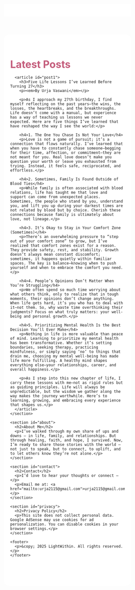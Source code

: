 <!DOCTYPE html>
<html lang="en">
<head>
  <meta name="google-site-verification" content="4cLdWqFIePn_hPLiRCVkTDHAATs0C3lqsTA5FE8sSUg" />
  <meta charset="UTF-8" />
  <meta name="viewport" content="width=device-width, initial-scale=1.0" />
  <meta name="robots" content="index, follow" />
  <meta name="description" content="A journal-like blog by Urja Vaswani on healing, hope, and real-life reflections." />
  <title>LightWithin</title>
  <link href="https://fonts.googleapis.com/css2?family=Dancing+Script&family=Poppins&display=swap" rel="stylesheet">
  <style>
    * { box-sizing: border-box; margin: 0; padding: 0; }

    body {
      font-family: 'Poppins', sans-serif;
      background: linear-gradient(145deg, #fef9f6, #fff0f5);
      color: #444;
    }

    header {
      display: flex; justify-content: space-between; align-items: center;
      background-color: #ffffffdd;
      padding: 20px; position: sticky; top: 0; z-index: 1000;
    }

    .menu-toggle {
      font-size: 24px; background: none; border: none; cursor: pointer;
      color: #d16b86; display: none;
    }

    nav {
      width: 240px; background-color: #ffffffee;
      padding: 40px 20px; box-shadow: 2px 0 8px rgba(0,0,0,0.05);
      height: 100vh; position: fixed; left: -260px; top: 0;
      transition: left 0.3s ease; z-index: 999;
    }

    nav.open { left: 0; }

    nav h1 {
      font-family: 'Dancing Script', cursive;
      font-size: 2.5rem; color: #d16b86; margin-bottom: 20px;
    }

    nav p {
      font-style: italic; font-size: 1rem; color: #8e7d88; margin-bottom: 30px;
    }

    nav a {
      display: block; margin: 15px 0; text-decoration: none;
      color: #7b6f72; font-weight: 500; font-size: 1rem;
    }

    nav a:hover { color: #d16b86; }

    main {
      max-width: 900px; margin: 0 auto; padding: 30px 20px;
      background-color: rgba(255,255,255,0.9); border-radius: 16px; margin-top: 20px;
    }

    section { margin-bottom: 60px; }

    h2 {
      font-family: 'Dancing Script', cursive;
      font-size: 2rem; color: #c45c7b; margin-bottom: 15px;
    }

    footer {
      text-align: center; font-size: 0.9rem; color: #999;
      margin: 40px 0 10px;
    }

    @media (max-width: 768px) {
      .menu-toggle { display: block; }
      nav { height: 100%; }
      main { margin: 0; border-radius: 0; }
    }
  </style>
</head>
<body>

  <header>
    <button class="menu-toggle" onclick="toggleMenu()">☰</button>
  </header>

  <nav id="sidebar">
    <h1>LightWithin</h1>
    <p>A space for reflection, healing, and gentle growth.</p>

    <a href="#blog" onclick="toggleMenu()">Blog</a>
    <a href="#about" onclick="toggleMenu()">About</a>
    <a href="#contact" onclick="toggleMenu()">Contact</a>
    <a href="#privacy" onclick="toggleMenu()">Privacy</a>

    <h3 style="margin-top: 30px; font-size: 1.1rem; color: #c45c7b;">Posts</h3>
    <a href="#post1" onclick="toggleMenu()">Five Life Lessons Before 27</a>
  </nav>

  <main>
    <section id="blog" style="scroll-margin-top: 80px;">
      <h2>Latest Posts</h2>

      <article id="post1">
        <h3>Five Life Lessons I’ve Learned Before Turning 27</h3>
        <p><em>By Urja Vaswani</em></p>

        <p>As I approach my 27th birthday, I find myself reflecting on the past years—the wins, the losses, the heartbreaks, and the breakthroughs. Life doesn’t come with a manual, but experience has a way of teaching us lessons we never expected. Here are five things I’ve learned that have reshaped the way I see the world:</p>

        <h4>1. The One You Chase Is Not Your Love</h4>
        <p>Love is not a game of pursuit; it’s a connection that flows naturally. I’ve learned that when you have to constantly chase someone—begging for their time, affection, or commitment—they are not meant for you. Real love doesn’t make you question your worth or leave you exhausted from trying. Instead, it feels safe, reciprocated, and effortless.</p>

        <h4>2. Sometimes, Family Is Found Outside of Blood Ties</h4>
        <p>While family is often associated with blood relations, life has taught me that love and support can come from unexpected places. Sometimes, the people who stand by you, understand you, and lift you up during your darkest times are not related by blood but by choice. Cherish these connections because family is ultimately about love, not lineage.</p>

        <h4>3. It’s Okay to Stay in Your Comfort Zone (Sometimes)</h4>
        <p>There’s an overwhelming pressure to “step out of your comfort zone” to grow, but I’ve realized that comfort zones exist for a reason. They provide safety, rest, and stability. Growth doesn’t always mean constant discomfort; sometimes, it happens quietly within familiar spaces. The key is balance—knowing when to push yourself and when to embrace the comfort you need.</p>

        <h4>4. People’s Opinions Don’t Matter When You’re Struggling</h4>
        <p>We often spend so much time worrying about what others think, only to realize that in tough moments, their opinions don’t change anything. When life gets hard, it’s you who has to deal with it—not them. So, why waste time overthinking their judgments? Focus on what truly matters: your well-being and personal growth.</p>

        <h4>5. Prioritizing Mental Health Is the Best Decision You’ll Ever Make</h4>
        <p>Nothing in life is more valuable than peace of mind. Learning to prioritize my mental health has been transformative. Whether it’s setting boundaries, seeking therapy, practicing mindfulness, or simply saying ‘no’ to things that drain me, choosing my mental well-being has made life more fulfilling. A healthy mind shapes everything else—your relationships, career, and overall happiness.</p>

        <p>As I step into this new chapter of life, I carry these lessons with me—not as rigid rules but as guiding principles. Life will always be unpredictable, but the wisdom we gather along the way makes the journey worthwhile. Here’s to learning, growing, and embracing every experience that shapes us.</p>
      </article>
    </section>

    <section id="about">
      <h2>About Me</h2>
      <p>I’ve walked through my own share of ups and downs — in life, family, and relationships. But through healing, faith, and hope, I survived. Now, I’m ready to share those stories with the world — not just to speak, but to connect, to uplift, and to let others know they’re not alone.</p>
    </section>

    <section id="contact">
      <h2>Contact</h2>
      <p>I’d love to hear your thoughts or connect —</p>
      <p>Email me at: <a href="mailto:urja2115@gmail.com">urja2115@gmail.com</a></p>
    </section>

    <section id="privacy">
      <h2>Privacy Policy</h2>
      <p>This site does not collect personal data. Google AdSense may use cookies for ad personalization. You can disable cookies in your browser settings.</p>
    </section>

    <footer>
      <p>&copy; 2025 LightWithin. All rights reserved.</p>
    </footer>
  </main>

  <script>
    function toggleMenu() {
      document.getElementById('sidebar').classList.toggle('open');
    }

    window.addEventListener('load', () => {
      const blogSection = document.getElementById('blog');
      if (blogSection) {
        blogSection.scrollIntoView({ behavior: 'smooth' });
      }
    });
  </script>
</body>
</html>
